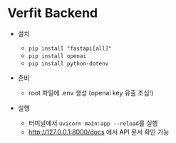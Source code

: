 # Verfit Backend

* 설치
    * `pip install "fastapi[all]"`
    * `pip install openai`
    * `pip install python-dotenv`


* 준비
    * root 파일에 .env 생성 (openai key 유출 조심!)


* 실행
    * 터미널에서 `uvicorn main:app --reload`를 실행
    * <http://127.0.0.1:8000/docs> 에서 API 문서 확인 가능


